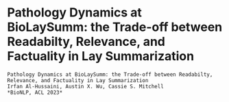 # Pathology Dynamics at BioLaySumm: the Trade-off between Readabilty, Relevance, and Factuality in Lay Summarization

```
Pathology Dynamics at BioLaySumm: the Trade-off between Readabilty, Relevance, and Factuality in Lay Summarization
Irfan Al-Hussaini, Austin X. Wu, Cassie S. Mitchell
*BioNLP, ACL 2023*
```
